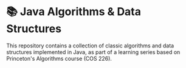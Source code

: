 # 📚 Java Algorithms & Data Structures

This repository contains a collection of classic algorithms and data structures implemented in Java, as part of a learning series based on Princeton's Algorithms course (COS 226).
